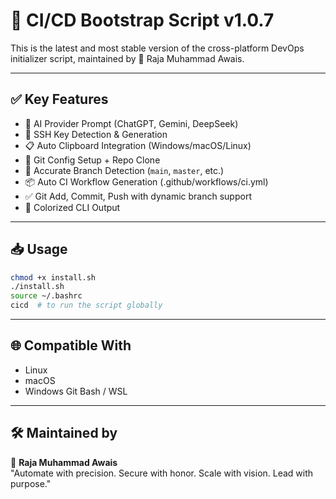 # 🚀 CI/CD Bootstrap Script v1.0.7

This is the latest and most stable version of the cross-platform DevOps initializer script, maintained by 👑 Raja Muhammad Awais.

---

## ✅ Key Features

- 🧠 AI Provider Prompt (ChatGPT, Gemini, DeepSeek)
- 🔐 SSH Key Detection & Generation
- 📋 Auto Clipboard Integration (Windows/macOS/Linux)
- 📂 Git Config Setup + Repo Clone
- 🌿 Accurate Branch Detection (`main`, `master`, etc.)
- 📦 Auto CI Workflow Generation (.github/workflows/ci.yml)
- ✅ Git Add, Commit, Push with dynamic branch support
- 🎨 Colorized CLI Output

---

## 📥 Usage

```bash
chmod +x install.sh
./install.sh
source ~/.bashrc
cicd  # to run the script globally
```

---

## 🌐 Compatible With

- Linux
- macOS
- Windows Git Bash / WSL

---

## 🛠 Maintained by

👑 **Raja Muhammad Awais**  
"Automate with precision. Secure with honor. Scale with vision. Lead with purpose."
